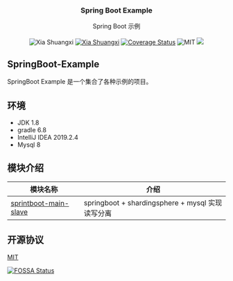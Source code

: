 <!-- <p align="center">
  <a href="https://getbootstrap.com/">
    <img src="https://getbootstrap.com/docs/5.0/assets/brand/bootstrap-logo-shadow.png" alt="Bootstrap logo" width="200" height="165">
  </a>
</p> -->

<h3 align="center">Spring Boot Example</h3>

<p align="center">
  Spring Boot 示例
  <br>
  <br>
  <img alt="Xia Shuangxi" src="https://travis-ci.com/xiashuangxi/SpringBoot-Example.svg?branch=main"/>  
  <a href="https://github.com/xiashuangxi"><img alt="Xia Shuangxi" src="https://img.shields.io/badge/author-Xia%20Shuangxi-blue"/></a>
  <a href="https://github.com/xiashuangxi/SpringBoot-Example/blob/main/LICENSE">
 <a href='https://coveralls.io/github/xiashuangxi/SpringBoot-Example?branch=main'><img src='https://coveralls.io/repos/github/xiashuangxi/SpringBoot-Example/badge.svg?branch=main' alt='Coverage Status' /></a>
  <img alt="MIT" src="https://img.shields.io/badge/license-MIT-blue"/></a>
  <a href="https://app.fossa.com/projects/git%2Bgithub.com%2Fxiashuangxi%2FSpringBoot-Example?ref=badge_shield" alt="FOSSA Status"><img src="https://app.fossa.com/api/projects/git%2Bgithub.com%2Fxiashuangxi%2FSpringBoot-Example.svg?type=shield"/></a>

</p>


## SpringBoot-Example
SpringBoot Example 是一个集合了各种示例的项目。

## 环境
- JDK 1.8
- gradle 6.8
- IntelliJ IDEA 2019.2.4
- Mysql 8

## 模块介绍
|模块名称|介绍|
|-|-|
|[sprintboot-main-slave](https://github.com/xiashuangxi/SpringBoot-Example/tree/main/springboot-main-slave)|springboot + shardingsphere + mysql 实现读写分离|


## 开源协议
[MIT](https://github.com/xiashuangxi/SpringBoot-Example/blob/main/LICENSE)

[![FOSSA Status](https://app.fossa.com/api/projects/git%2Bgithub.com%2Fxiashuangxi%2FSpringBoot-Example.svg?type=large)](https://app.fossa.com/projects/git%2Bgithub.com%2Fxiashuangxi%2FSpringBoot-Example?ref=badge_large)